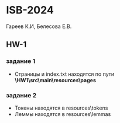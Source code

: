# ISB-2024
 
Гареев К.И, Белесова Е.В.

## HW-1
### задание 1
*	Страницы и index.txt находятся по пути **\HW1\src\main\resources\pages**

### задание 2
*	Токены находятся в resources\tokens
*	Леммы находятся в resources\lemmas
